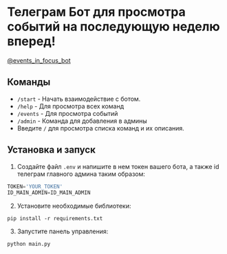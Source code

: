 # Телеграм Бот для просмотра событий на последующую неделю вперед!

[@events_in_focus_bot](https://t.me/events_in_focus_bot "Телеграм бот")

## Команды

- `/start` - Начать взаимодействие с ботом.
- `/help` - Для просмотра всех команд
- `/events` - Для просмотра событий
- `/admin` - Команда для добавления в админы
- Введите `/` для просмотра списка команд и их описания.

## Установка и запуск

1. Создайте файл `.env` и напишите в нем токен вашего бота, а также id телеграм главного админа таким образом:

```python
TOKEN='YOUR_TOKEN'
ID_MAIN_ADMIN=ID_MAIN_ADMIN
```

2. Установите необходимые библиотеки:

```
pip install -r requirements.txt
```

3. Запустите панель управления:

```
python main.py
```
